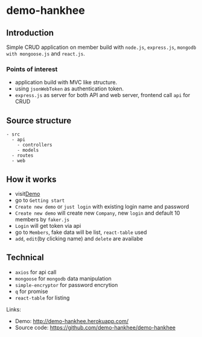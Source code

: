 # demo-hankhee

## Introduction
Simple CRUD application on member build with `node.js`, `express.js`, `mongodb with mongoose.js` and `react.js`. 

### Points of interest
- application build with MVC like structure.
- using `jsonWebToken` as authentication token.
- `express.js` as server for both API and web server, frontend call `api` for CRUD

## Source structure
```
- src 
  - api
    - controllers
    - models
  - routes
  - web 
```

## How it works
- visit[Demo](http://demo-hankhee.herokuapp.com/)
- go to `Getting start`
- `Create new demo` or `just login` with existing login name and password
- `Create new demo` will create new `Company`, new `login` and default 10 members by `faker.js`
- `Login` will get token via api
- go to `Members`, fake data will be list, `react-table` used
- `add`, `edit`(by clicking name) and `delete` are availabe

## Technical
- `axios` for api call
- `mongoose` for `mongodb` data manipulation
- `simple-encryptor` for password encrytion
- `q` for promise
- `react-table` for listing

Links:
- Demo: http://demo-hankhee.herokuapp.com/
- Source code: https://github.com/demo-hankhee/demo-hankhee

